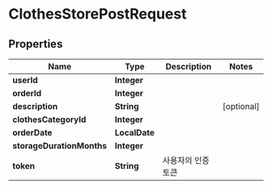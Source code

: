 

# ClothesStorePostRequest


## Properties

| Name | Type | Description | Notes |
|------------ | ------------- | ------------- | -------------|
|**userId** | **Integer** |  |  |
|**orderId** | **Integer** |  |  |
|**description** | **String** |  |  [optional] |
|**clothesCategoryId** | **Integer** |  |  |
|**orderDate** | **LocalDate** |  |  |
|**storageDurationMonths** | **Integer** |  |  |
|**token** | **String** | 사용자의 인증 토큰 |  |



